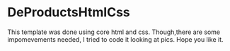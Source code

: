 # DeProductsHtmlCss
This template was done using core html and css. Though,there are some impomevements needed, I tried to code it looking at pics. Hope you like it.
